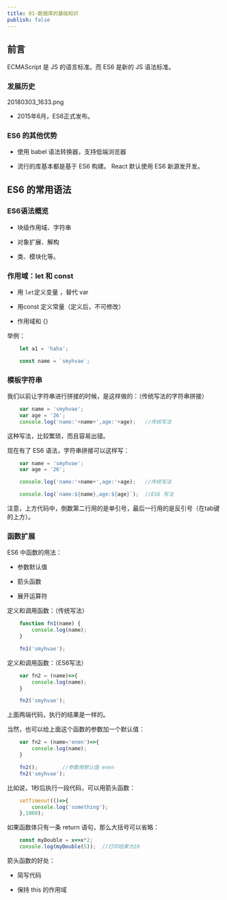 ```yaml
---
title: 01-数据库的基础知识
publish: false
---
```


<ArticleTopAd></ArticleTopAd>




## 前言

ECMAScript 是 JS 的语言标准。而 ES6 是新的 JS 语法标准。


### 发展历史

20180303_1633.png

- 2015年6月，ES6正式发布。


### ES6 的其他优势

- 使用 babel 语法转换器，支持低端浏览器

- 流行的库基本都是基于 ES6 构建。 React 默认使用 ES6 新源发开发。


## ES6 的常用语法

### ES6语法概览

- 块级作用域、字符串

- 对象扩展、解构

- 类、模块化等。


### 作用域：let 和 const

- 用 `let`定义变量 ，替代 var

- 用const 定义常量（定义后，不可修改）

- 作用域和 {}


举例：

```javascript
    let a1 = 'haha';

    const name = `smyhvae`;
```


### 模板字符串

我们以前让字符串进行拼接的时候，是这样做的：（传统写法的字符串拼接）

```javascript
    var name = 'smyhvae';
    var age = '26';
    console.log('name:'+name+',age:'+age);   //传统写法
```


这种写法，比较繁琐，而且容易出错。

现在有了 ES6 语法，字符串拼接可以这样写：

```javascript
    var name = 'smyhvae';
    var age = '26';

    console.log('name:'+name+',age:'+age);   //传统写法

    console.log(`name:${name},age:${age}`);  //ES6 写法

```

注意，上方代码中，倒数第二行用的是单引号，最后一行用的是反引号（在tab键的上方）。


### 函数扩展

ES6 中函数的用法：

- 参数默认值

- 箭头函数

- 展开运算符



定义和调用函数：（传统写法）

```javascript
    function fn1(name) {
        console.log(name);
    }

    fn1('smyhvae');
```


定义和调用函数：（ES6写法）

```javascript
    var fn2 = (name)=>{
        console.log(name);
    }

    fn2('smyhvae');
```


上面两端代码，执行的结果是一样的。

当然，也可以给上面这个函数的参数加一个默认值：

```javascript
    var fn2 = (name='enen')=>{
        console.log(name);
    }

    fn2();        //参数用默认值 enen
    fn2('smyhvae');
```



比如说，1秒后执行一段代码，可以用箭头函数：

```javascript
    setTimeout(()=>{
        console.log('something');
    },1000);
```

如果函数体只有一条 return 语句，那么大括号可以省略：

```javascript
    const myDouble = x=>x*2;
    console.log(myDouble(5));  //打印结果为10

```


箭头函数的好处：

- 简写代码

- 保持 this 的作用域



##